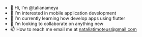 - 👋 Hi, I’m @talianameya
- 👀 I’m interested in mobile application development
- 🌱 I’m currently learning how develop apps using flutter
- 💞️ I’m looking to collaborate on anything new
- 📫 How to reach me email me at nataliatimoteus@gmail.com

<!---
talianameya/talianameya is a ✨ special ✨ repository because its `README.md` (this file) appears on your GitHub profile.
You can click the Preview link to take a look at your changes.
--->
